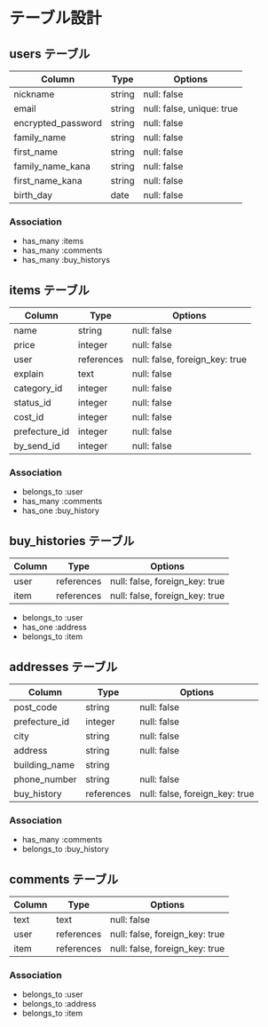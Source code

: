 # テーブル設計

## users テーブル

| Column             | Type    | Options                   |
| ------------------ | ------- | ------------------------- |
| nickname           | string  | null: false               |
| email              | string  | null: false, unique: true |
| encrypted_password | string  | null: false               |
| family_name        | string  | null: false               |
| first_name         | string  | null: false               |
| family_name_kana   | string  | null: false               |
| first_name_kana    | string  | null: false               |
| birth_day          | date    | null: false               |


### Association

- has_many :items
- has_many :comments
- has_many :buy_historys



##  items テーブル

| Column        | Type        | Options                        |
| ------------- | ----------- | ------------------------------ |
| name          | string      | null: false                    |
| price         | integer     | null: false                    |
| user          | references  | null: false, foreign_key: true |
| explain       | text        | null: false                    |
| category_id   | integer     | null: false                    |
| status_id     | integer     | null: false                    |
| cost_id       | integer     | null: false                    |
| prefecture_id | integer     | null: false                    |
| by_send_id    | integer     | null: false                    |

### Association

- belongs_to :user
- has_many :comments
- has_one :buy_history





##  buy_histories テーブル

| Column   | Type        | Options                        |
| ---------| ----------- | ------------------------------ |
| user     | references  | null: false, foreign_key: true |
| item     | references  | null: false, foreign_key: true |

- belongs_to :user
- has_one :address
- belongs_to :item








##  addresses テーブル

| Column             | Type        | Options                        |
| ------------------ | ------------| ------------------------------ |
| post_code          | string      | null: false                    |
| prefecture_id      | integer     | null: false                    |
| city               | string      | null: false                    |
| address            | string      | null: false                    |
| building_name      | string      |                                |
| phone_number       | string      | null: false                    |
| buy_history        | references  | null: false, foreign_key: true |
  

### Association

- has_many :comments
- belongs_to :buy_history





## comments テーブル

| Column  | Type       | Options                        |
| ------- | ---------- | ------------------------------ |
| text    | text       | null: false                    |
| user    | references | null: false, foreign_key: true |
| item    | references | null: false, foreign_key: true |

### Association

- belongs_to :user
- belongs_to :address
- belongs_to :item